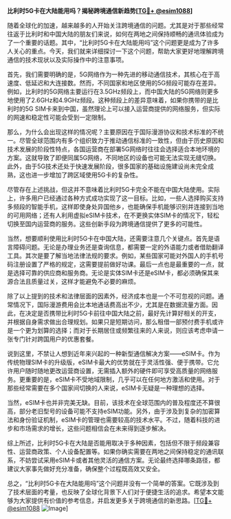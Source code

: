 **比利时5G卡在大陆能用吗？揭秘跨境通信新趋势[[TG💪+ @esim1088](https://t.me/s/esim1088)]**

随着全球化的加速，越来越多的人开始关注跨境通信的问题。尤其是对于那些经常往返于比利时和中国大陆的朋友们来说，如何在两地之间保持顺畅的通讯体验成为了一个重要的话题。其中，“比利时5G卡在大陆能用吗”这个问题更是成为了许多人关心的重点。今天，我们就来详细探讨一下这个问题，帮助大家更好地理解跨境通信的技术现状以及实际操作中的注意事项。

首先，我们需要明确的是，5G网络作为一种先进的移动通信技术，其核心在于高速度、低延迟和大连接数。然而，不同国家和地区使用的5G频段可能存在差异。例如，比利时的5G网络主要运行在3.5GHz频段上，而中国大陆的5G网络则更多地使用了2.6GHz和4.9GHz频段。这种频段上的差异意味着，如果你携带的是比利时的5G SIM卡来到中国，虽然理论上可以接入运营商提供的网络服务，但实际的网速和稳定性可能会受到一定限制。

那么，为什么会出现这样的情况呢？主要原因在于国际漫游协议和技术标准的不统一。尽管全球范围内有多个组织致力于推动通信标准的一致性，但由于历史原因和技术发展的阶段性特点，各国运营商在部署5G网络时往往会选择适合本地环境的方案。这就导致了即便同属5G网络，不同地区的设备也可能无法实现无缝切换。此外，由于5G技术还处于快速发展阶段，很多国家的基础设施建设尚未完全成熟，这也进一步增加了跨区域使用5G卡的复杂性。

尽管存在上述挑战，但这并不意味着比利时5G卡完全不能在中国大陆使用。实际上，许多用户已经通过各种方式成功实现了这一目标。比如，一些人选择购买支持多频段的智能手机，这样即使身处异国他乡，也能确保手机能够识别并连接到当地的可用网络；还有人利用虚拟eSIM卡技术，在不更换实体SIM卡的情况下，轻松切换至国内运营商的服务。这些创新手段为跨境通信提供了更多的可能性。

当然，想要顺利使用比利时5G卡在中国大陆，还需要注意几个关键点。首先是语言障碍问题。无论是办理业务还是查询信息，都需要一定的外语能力或者借助翻译工具。其次是要了解当地法律法规的要求。例如，某些国家可能对外国人的手机号码注册设置了严格的规定，这需要提前做好功课。最后一点也是最重要的一点，就是选择可靠的供应商和服务商。无论是实体SIM卡还是eSIM卡，都必须确保其来源合法且质量过关，这样才能避免不必要的麻烦。

除了以上提到的技术和法律层面的因素外，经济成本也是一个不可忽视的问题。通常情况下，国际漫游费用会比本地通话费高出不少，尤其是在数据流量方面。因此，在决定是否携带比利时5G卡前往中国大陆之前，最好先计算好相关的开支，并根据自身需求做出合理规划。如果只是短期访问，那么租借一部预付费手机或许是一个更为划算的选择；而对于长期居住或频繁往来的人来说，则应该考虑申请一张专门针对跨国用户的优惠套餐。

说到这里，不禁让人想到近年来兴起的一种新型通信解决方案——eSIM卡。作为传统物理SIM卡的升级版，eSIM卡最大的优势就在于灵活性强、便于携带。它允许用户随时随地更改运营商设置，无需插入额外的硬件即可享受高质量的网络服务。更重要的是，eSIM卡不受地域限制，几乎可以在任何地方激活和使用。对于那些经常需要在多个国家间切换的人来说，eSIM卡无疑是一种理想的选择。

当然，eSIM卡也并非完美无缺。目前，该技术在全球范围内的普及程度还不算很高，部分老旧型号的设备可能不支持eSIM功能。另外，由于涉及到复杂的加密算法和身份验证机制，eSIM卡的管理也需要较高的技术水平。不过，随着科技的进步和市场需求的增长，这些问题相信会在未来得到逐步解决。

综上所述，比利时5G卡在大陆是否能用取决于多种因素，包括但不限于频段兼容性、运营商政策、个人设备配置等。如果你确实需要在两地之间保持稳定的通讯联系，不妨尝试采用eSIM卡或者其他灵活的通信方案。无论最终选择哪条路径，都建议大家事先做好充分准备，确保整个过程既高效又安全。

总之，“比利时5G卡在大陆能用吗”这个问题并没有一个简单的答案。它既涉及到了技术层面的考量，也反映了全球化背景下人们对于便捷生活的追求。希望本文能够为大家提供有价值的参考信息，并启发更多关于跨境通信的新思路。[[TG💪+ @esim1088](https://t.me/s/esim1088) ![Image](https://i.postimg.cc/4NQfJmqS/Snipaste-2025-05-13-00-14-12.png)]